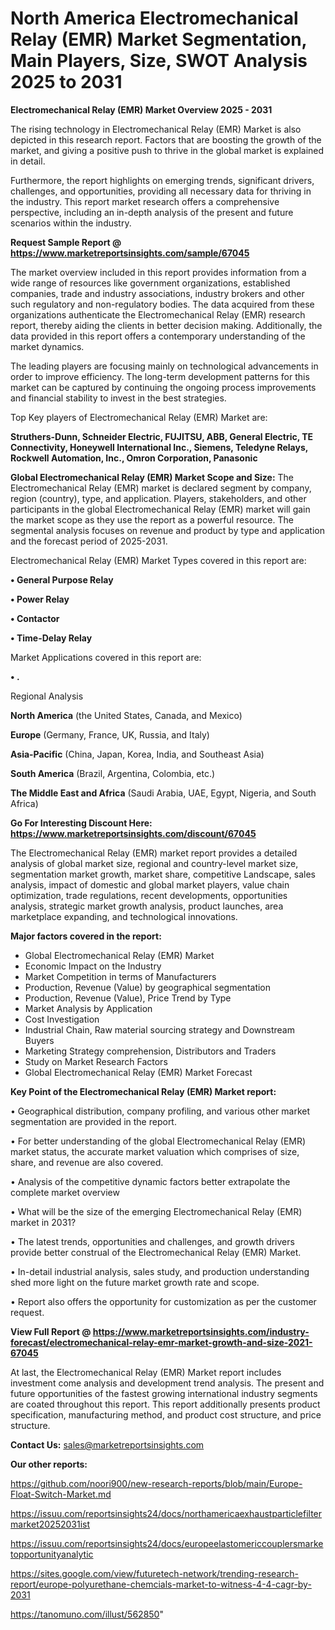# North America Electromechanical Relay (EMR) Market Segmentation, Main Players, Size, SWOT Analysis 2025 to 2031

<Strong> Electromechanical Relay (EMR) Market Overview 2025 - 2031</strong>

The rising technology in Electromechanical Relay (EMR) Market is also depicted in this research report. Factors that are boosting the growth of the market, and giving a positive push to thrive in the global market is explained in detail.

Furthermore, the report highlights on emerging trends, significant drivers, challenges, and opportunities, providing all necessary data for thriving in the industry. This report market research offers a comprehensive perspective, including an in-depth analysis of the present and future scenarios within the industry.

<strong>Request Sample Report @ <a href=https://www.marketreportsinsights.com/sample/67045>https://www.marketreportsinsights.com/sample/67045</a></strong>

The market overview included in this report provides information from a wide range of resources like government organizations, established companies, trade and industry associations, industry brokers and other such regulatory and non-regulatory bodies. The data acquired from these organizations authenticate the Electromechanical Relay (EMR) research report, thereby aiding the clients in better decision making. Additionally, the data provided in this report offers a contemporary understanding of the market dynamics.

The leading players are focusing mainly on technological advancements in order to improve efficiency. The long-term development patterns for this market can be captured by continuing the ongoing process improvements and financial stability to invest in the best strategies.

Top Key players of Electromechanical Relay (EMR) Market are:

<strong>Struthers-Dunn, Schneider Electric, FUJITSU, ABB, General Electric, TE Connectivity, Honeywell International Inc., Siemens, Teledyne Relays, Rockwell Automation, Inc., Omron Corporation, Panasonic</strong>

<strong><b>Global Electromechanical Relay (EMR) Market Scope and Size:</b></strong>
The Electromechanical Relay (EMR) market is declared segment by company, region (country), type, and application. Players, stakeholders, and other participants in the global Electromechanical Relay (EMR) market will gain the market scope as they use the report as a powerful resource. The segmental analysis focuses on revenue and product by type and application and the forecast period of 2025-2031.

Electromechanical Relay (EMR) Market Types covered in this report are:

<strong>• General Purpose Relay

• Power Relay

• Contactor

• Time-Delay Relay</strong>

Market Applications covered in this report are:

<strong>• .</strong> 

Regional Analysis

<strong>North America</strong> (the United States, Canada, and Mexico)

<strong>Europe</strong> (Germany, France, UK, Russia, and Italy)

<strong>Asia-Pacific</strong> (China, Japan, Korea, India, and Southeast Asia)

<strong>South America</strong> (Brazil, Argentina, Colombia, etc.)

<strong>The Middle East and Africa</strong> (Saudi Arabia, UAE, Egypt, Nigeria, and South Africa)

<strong>Go For Interesting Discount Here: <a href=https://www.marketreportsinsights.com/discount/67045>https://www.marketreportsinsights.com/discount/67045</a></strong>

The Electromechanical Relay (EMR) market report provides a detailed analysis of global market size, regional and country-level market size, segmentation market growth, market share, competitive Landscape, sales analysis, impact of domestic and global market players, value chain optimization, trade regulations, recent developments, opportunities analysis, strategic market growth analysis, product launches, area marketplace expanding, and technological innovations.

<strong><b>Major factors covered in the report:</b></strong>
<ul>
  <li>Global Electromechanical Relay (EMR) Market </li>
  <li>Economic Impact on the Industry</li>
  <li>Market Competition in terms of Manufacturers</li>
  <li>Production, Revenue (Value) by geographical segmentation</li>
  <li>Production, Revenue (Value), Price Trend by Type</li>
  <li>Market Analysis by Application</li>
  <li>Cost Investigation</li>
  <li>Industrial Chain, Raw material sourcing strategy and Downstream Buyers</li>
  <li>Marketing Strategy comprehension, Distributors and Traders</li>
  <li>Study on Market Research Factors</li>
  <li>Global Electromechanical Relay (EMR) Market Forecast</li>
</ul>

<strong><b>Key Point of the Electromechanical Relay (EMR) Market report:</b></strong>

• Geographical distribution, company profiling, and various other market segmentation are provided in the report.

• For better understanding of the global Electromechanical Relay (EMR) market status, the accurate market valuation which comprises of size, share, and revenue are also covered.

• Analysis of the competitive dynamic factors better extrapolate the complete market overview

• What will be the size of the emerging Electromechanical Relay (EMR) market in 2031?

• The latest trends, opportunities and challenges, and growth drivers provide better construal of the Electromechanical Relay (EMR) Market.

• In-detail industrial analysis, sales study, and production understanding shed more light on the future market growth rate and scope.

• Report also offers the opportunity for customization as per the customer request.

<strong><b>View Full Report @ <a href=https://www.marketreportsinsights.com/industry-forecast/electromechanical-relay-emr-market-growth-and-size-2021-67045>https://www.marketreportsinsights.com/industry-forecast/electromechanical-relay-emr-market-growth-and-size-2021-67045</a></b></strong>


At last, the Electromechanical Relay (EMR) Market report includes investment come analysis and development trend analysis. The present and future opportunities of the fastest growing international industry segments are coated throughout this report. This report additionally presents product specification, manufacturing method, and product cost structure, and price structure.

<strong>Contact Us:</strong>
sales@marketreportsinsights.com

<strong>Our other reports:</strong>

<a href=https://github.com/noori900/new-research-reports/blob/main/Europe-Float-Switch-Market.md>https://github.com/noori900/new-research-reports/blob/main/Europe-Float-Switch-Market.md</a>

<a href=https://issuu.com/reportsinsights24/docs/northamericaexhaustparticlefiltermarket20252031ist>https://issuu.com/reportsinsights24/docs/northamericaexhaustparticlefiltermarket20252031ist</a>

<a href=https://issuu.com/reportsinsights24/docs/europeelastomericcouplersmarketopportunityanalytic>https://issuu.com/reportsinsights24/docs/europeelastomericcouplersmarketopportunityanalytic</a>

<a href=https://sites.google.com/view/futuretech-network/trending-research-report/europe-polyurethane-chemcials-market-to-witness-4-4-cagr-by-2031>https://sites.google.com/view/futuretech-network/trending-research-report/europe-polyurethane-chemcials-market-to-witness-4-4-cagr-by-2031</a>

<a href=https://tanomuno.com/illust/562850>https://tanomuno.com/illust/562850</a>"
